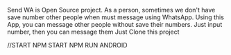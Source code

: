 Send WA is Open Source project. As a person, sometimes we don't have save number other people when must message using WhatsApp. Using this App, you can message other people without save their numbers. Just input number, then you can message them
Just Clone this project

//START
NPM START
NPM RUN ANDROID

